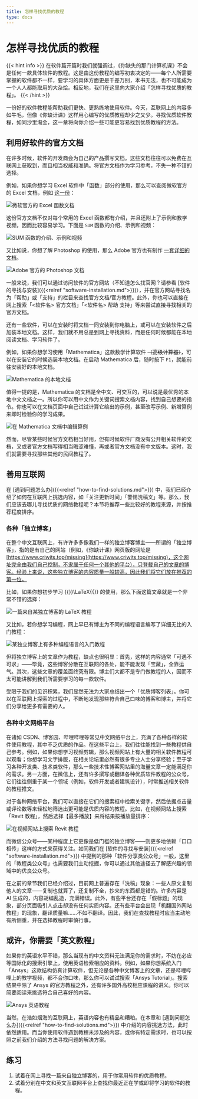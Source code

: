```yaml
---
title: 怎样寻找优质的教程
type: docs
---
```


# 怎样寻找优质的教程

{{< hint info >}}
在软件篇开篇时我们就强调过，《你缺失的那门计算机课》不会是任何一款具体软件的教程。这是由这份教程的编写初衷决定的——每个人所需要掌握的软件都不一样，要学习的具体方面更是千差万别，本书无法，也不可能成为一个人人都能取用的大杂烩。相反地，我们在这里向大家介绍「怎样寻找优质的教程」。
{{< /hint >}}

一份好的软件教程能帮助我们更快、更熟练地使用软件。今天，互联网上的内容多如牛毛，但像《你缺计课》这样用心编写的优质教程却少之又少。寻找优质软件教程，如同沙里淘金，这一章将向你介绍一些可能更容易找到优质教程的方法。

## 利用好软件的官方文档

在许多时候，软件的开发商会为自己的产品撰写文档。这些文档往往可以免费在互联网上获取到，而且相当权威和准确。将官方文档作为学习参考，不失一种不错的选择。

例如，如果你想学习 Excel 软件中「函数」部分的使用，那么可以查阅微软官方的 Excel 文档，例如 [这一份](https://support.microsoft.com/zh-cn/office/excel-%E5%87%BD%E6%95%B0-%E6%8C%89%E7%B1%BB%E5%88%AB%E5%88%97%E5%87%BA-5f91f4e9-7b42-46d2-9bd1-63f26a86c0eb)：

![微软官方的 Excel 函数文档](how-to-find-tutorials/MS_document_for_Excel.png#center)

这份官方文档不仅对每个常用的 Excel 函数都有介绍，并且还附上了示例和教学视频，因而比较容易学习。下面是 `SUM` 函数的介绍、示例和视频：

![`SUM` 函数的介绍、示例和视频](how-to-find-tutorials/MS_document_for_Excel_2.png#center)

又比如说，你想了解 Photoshop 的使用，那么 Adobe 官方也有制作 [一套详细的文档](https://helpx.adobe.com/cn/photoshop/user-guide.html)。

![Adobe 官方的 Photoshop 文档](how-to-find-tutorials/Adobe_document_for_PS.png#center)

一般来说，我们可以通过访问软件的官方网站（不知道怎么找官网？请参看 [软件的寻找与安装]({{<relref "software-installation.md">}})），并在官方网站寻找名为「帮助」或「支持」的栏目来查找官方文档/官方教程。此外，你也可以直接在网上搜索「<软件名> 官方文档」「<软件名> 帮助 支持」等来尝试直接寻找相关的官方文档。

还有一些软件，可以在安装时将文档一同安装到你电脑上，或可以在安装软件之后加装本地文档。这样，我们就不用总是到网上寻找资料，而是任何时候都能在本地阅读文档、学习软件了。

例如，如果你想学习使用「Mathematica」这款数学计算软件 ~~（高级计算器）~~，可以在安装它的时候选装本地文档。在启动 Mathematica 后，随时按下 `F1`，就能前往安装好的本地文档。

![Mathematica 的本地文档](how-to-find-tutorials/MMA_document.png#center)

值得一提的是，Mathematica 的文档是全中文、可交互的，可以说是最优秀的本地中文文档之一。所以你可以用中文作为关键词搜索文档内容，找到自己想要的指令。你也可以在文档页面中自己试试计算它给出的示例，甚至改写示例、新增算例来即时检验你的学习成果。

![在 Mathematica 文档中编辑算例](how-to-find-tutorials/MMA_edit_in_document.png#center)

然而，尽管某些时候官方文档相当好用，但有时候软件厂商没有公开相关软件的文档，又或者官方文档写得相当晦涩难懂，再或者官方文档没有中文版本。这时，我们就需要寻找那些其他的民间教程了。

## 善用互联网

在 [遇到问题怎么办]({{<relref "how-to-find-solutions.md">}}) 中，我们已经介绍了如何在互联网上挑选内容，如「关注更新时间」「警惕洗稿文」等。那么，我们应该去哪儿寻找优质的网络教程呢？本节将推荐一些比较好的教程来源，并按推荐程度排序。

### 各种「独立博客」

在整个中文互联网上，有许许多多像我们一样的独立博客博主——所谓的「独立博客」，指的是有自己的网站（例如，《你缺计课》网页版的网址是 [https://www.criwits.top/missing](https://www.criwits.top/missing)，这个网址完全由我们自己控制，不隶属于任何一个其他的平台），只登载自己的文章的博客。经验上来说，这些独立博客的内容质量一般较高，因此我们将它们放在推荐的第一位。

比如，如果你想初步学习 {{<katex>}}\LaTeX{{</katex>}} 的使用，那么下面这篇文章就是一个非常不错的选择：

![一篇来自某独立博客的 LaTeX 教程](how-to-find-tutorials/LaTeX_tutorial.png#center)

又比如，若你想学习编程，网上早已有博主为不同的编程语言编写了详细无比的入门教程：

![某独立博客上有多种编程语言的入门教程](how-to-find-tutorials/LXF_mainpage.png#center)

但将独立博客上的文章作为教程，缺点也很明显：首先，这样的内容通常「可遇不可求」——毕竟，这些博客分散在互联网的各处，能不能发现「宝藏」，全靠运气。其次，这些文章的覆盖面终究有限。博主们大都不是专门做教程的人，因而不太可能讲解到我们所需要学习的每一款软件。

受限于我们的见识积累，我们显然无法为大家总结出一个「优质博客列表」。你可以在互联网上探索的过程中，不断地发现那些符合自己口味的博客和博主，并将它们分享给更多有需要的人。

### 各种中文网络平台

在诸如 CSDN、博客园、哔哩哔哩等常见中文网络平台上，充满了各种各样的软件使用教程，其中不乏优质的作品。在这些平台上，我们往往能找到一些教程供自己参考。例如，如果你想学习视频剪辑，那么视频网站上有大量的相关软件教程可以观看；你想学习文字排版，在相关论坛里必然有很多专业人士分享经验；至于学习各种开发类、技术类软件，那么一些技术性博客网站里的海量文章一定能满足你的需求。另一方面，在微信上，还有许多撰写或翻译各种优质软件教程的公众号，它们往往侧重于某一个领域（例如，软件开发或者建筑设计），时常推送相关软件的教程推文。

对于各种网络平台，我们可以直接在它们的搜索框中检索关键字，然后依据点击量或评论数等来轻松地筛选出更可能是优质内容的教程。比如，在视频网站上搜索「Revit 教程」，然后选择【最多播放】来将结果按播放量排序：

![在视频网站上搜索 Revit 教程](how-to-find-tutorials/Searching_Revit_tutorials_on_bilibili.png#center)

而微信公众号——某种程度上它更像是低门槛的独立博客——则更多地依赖「口口相传」这样的方式来获得关注。如同我们在 [软件的寻找与安装]({{<relref "software-installation.md">}}) 中提到的那种「软件分享类公众号」一般，这里的「教程类公众号」也需要我们主动挖掘，你可以通过其他途径去了解感兴趣的领域中的优良公众号。

在之前的章节我们已经介绍过，目前网上普遍存在「洗稿」现象：一些人原文复制他人的文章——复制也就算了，还复制不全，抄来的东西都是错的。许多内容是 AI 生成的，内容胡编乱造，充满错误。此外，有些平台还存在「假标题」的现象，部分页面吸引人点击却没有任何实质内容。还有些平台会出现「机翻国外网站教程」的现象，翻译质量嘛……不如不翻译。因此，我们在查找教程时应当主动地有所侧重，并在选择教程时审慎行事。

## 或许，你需要「英文教程」

如果你的英语水平不错，那么当现有的中文资料无法满足你的需求时，不妨在必应等国际化的搜索引擎上，使用英语检索相应的资料。例如，如果你想系统入门「Ansys」这款结构仿真计算软件，但无论是各种中文博客上的文章，还是哔哩哔哩上的教学视频，都不合你口味，那么你可以试试搜索「Ansys Tutorial」。搜索结果中除了 Ansys 的官方教程之外，还有许多国外高校相应课程的讲义。你可以简要阅读来挑选符合自己喜好的内容。

![Ansys 英语教程](how-to-find-tutorials/Ansys.png#center)

当然，在浩如烟海的互联网上，英语内容也有精品和糟粕。在本章和 [遇到问题怎么办]({{<relref "how-to-find-solutions.md">}}) 中介绍的内容挑选方法，此时依然适用。而当你使用软件遇到教程未涉及的内容，或你有特定需求时，也可以按照之前我们介绍的方法寻找问题的解决方案。

## 练习

1. 试着在网上寻找一篇来自独立博客的，用于你常用软件的优质教程。
2. 试着分别在中文和英文互联网平台上查找你最近正在学或即将学习的软件的教程。